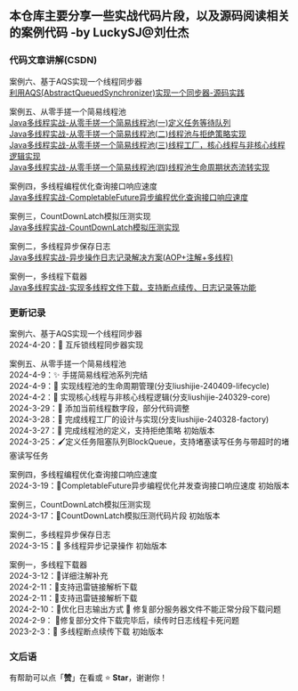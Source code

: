 ## 本仓库主要分享一些实战代码片段，以及源码阅读相关的案例代码 -by LuckySJ@刘仕杰

### 代码文章讲解(CSDN)
案例六、基于AQS实现一个线程同步器  
[利用AQS(AbstractQueuedSynchronizer)实现一个同步器-源码实践](https://blog.csdn.net/qq_35716689/article/details/138009800)   

案例五、从零手搓一个简易线程池  
[Java多线程实战-从零手搓一个简易线程池(一)定义任务等待队列](https://blog.csdn.net/qq_35716689/article/details/136962958)  
[Java多线程实战-从零手搓一个简易线程池(二)线程池与拒绝策略实现](https://blog.csdn.net/qq_35716689/article/details/137072055)  
[Java多线程实战-从零手搓一个简易线程池(三)线程工厂，核心线程与非核心线程逻辑实现](https://blog.csdn.net/qq_35716689/article/details/137123379)   
[Java多线程实战-从零手搓一个简易线程池(四)线程池生命周期状态流转实现](https://blog.csdn.net/qq_35716689/article/details/137541593)

案例四，多线程编程优化查询接口响应速度  
[Java多线程实战-CompletableFuture异步编程优化查询接口响应速度](https://blog.csdn.net/qq_35716689/article/details/136868259)

案例三，CountDownLatch模拟压测实现  
[Java多线程实战-CountDownLatch模拟压测实现](https://blog.csdn.net/qq_35716689/article/details/136789433)

案例二，多线程异步保存日志  
[Java多线程实战-异步操作日志记录解决方案(AOP+注解+多线程)](https://blog.csdn.net/qq_35716689/article/details/136748521)

案例一，多线程下载器  
[Java多线程实战-实现多线程文件下载，支持断点续传、日志记录等功能](https://blog.csdn.net/qq_35716689/article/details/136597588)  

### 更新记录  
案例六、基于AQS实现一个线程同步器  
2024-4-20：📖 互斥锁线程同步器实现  

案例五、从零手搓一个简易线程池  
2024-4-9：✨ 手搓简易线程池系列完结  
2024-4-9：🔖 实现线程池的生命周期管理(分支liushijie-240409-lifecycle)  
2024-4-2：🔖 实现核心线程与非核心线程逻辑(分支liushijie-240329-core)  
2024-3-29：🔖 添加当前线程数字段，部分代码调整  
2024-3-28：🔖 完成线程工厂的设计与实现(分支liushijie-240328-factory)  
2024-3-27：📖 完成线程池的定义，支持拒绝策略 初始版本  
2024-3-25：🖌定义任务阻塞队列BlockQueue，支持堵塞读写任务与带超时的堵塞读写任务

案例四，多线程编程优化查询接口响应速度  
2024-3-19：📖CompletableFuture异步编程优化并发查询接口响应速度 初始版本

案例三，CountDownLatch模拟压测实现  
2024-3-17：📖CountDownLatch模拟压测代码片段 初始版本

案例二，多线程异步保存日志  
2024-3-15：📖 多线程异步记录操作 初始版本

案例一，多线程下载器  
2024-3-12：🔖详细注解补充  
2024-2-11：🔖支持迅雷链接解析下载  
2024-2-11：🔖支持迅雷链接解析下载  
2024-2-10：🔖优化日志输出方式 🐛 修复部分服务器文件不能正常分段下载问题  
2024-2-9： 🐛修复部分文件下载完毕后，续传时日志线程卡死问题  
2023-2-3：📖 多线程断点续传下载 初始版本

### 文后语

有帮助可以点「**赞**」在看或 :star: **Star**，谢谢你！  

